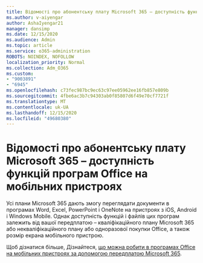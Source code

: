 ```yaml
---
title: Відомості про абонентську плату Microsoft 365 – доступність функцій програм Office на мобільних пристроях
ms.author: v-aiyengar
author: AshaIyengar21
manager: dansimp
ms.date: 12/15/2020
ms.audience: Admin
ms.topic: article
ms.service: o365-administration
ROBOTS: NOINDEX, NOFOLLOW
localization_priority: Normal
ms.collection: Adm_O365
ms.custom:
- "9003891"
- "6945"
ms.openlocfilehash: c73fec987bc9ec63c97ee05962ee16fb857e809b
ms.sourcegitcommit: 4fbe6ac3b7c94303ab0f85807d6f49e70cf7721f
ms.translationtype: MT
ms.contentlocale: uk-UA
ms.lasthandoff: 12/15/2020
ms.locfileid: "49680380"
---
```

# <a name="learn-about-microsoft-365-subscriptionbased-availability-of-office-apps-features-on-mobile-devices"></a>Відомості про абонентську плату Microsoft 365 – доступність функцій програм Office на мобільних пристроях

Усі плани Microsoft 365 дають змогу переглядати документи в програмах Word, Excel, PowerPoint і OneNote на пристроях з iOS, Android і Windows Mobile. Однак доступність функцій і файлів цих програм залежить від вашої передплатою – кваліфікаційного плану Microsoft 365 або некваліфікаційного плану або одноразової покупки Office, а також розмір екрана мобільного пристрою.

Щоб дізнатися більше, Дізнайтеся, [що можна робити в програмах Office на мобільних пристроях за допомогою передплатою Microsoft 365](https://go.microsoft.com/fwlink/?linkid=2135575). 